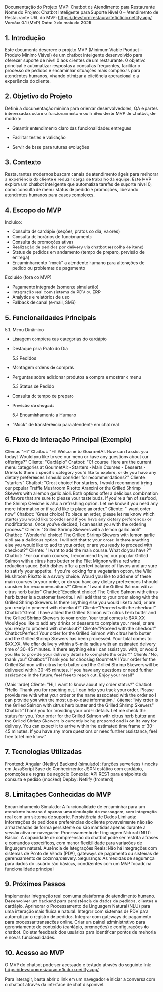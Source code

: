 Documentação do Projeto MVP: Chatbot de Atendimento para Restaurante
Nome do Projeto: Chatbot Inteligente para Suporte Nível 0 – Atendimento de Restaurante
URL do MVP: https://devstormrestauranteficticio.netlify.app/
Versão: 0.1 (MVP)
Data: 9 de maio de 2025

## 1. Introdução

Este documento descreve o projeto MVP (Minimum Viable Product – Produto Mínimo Viável) de um chatbot inteligente desenvolvido para oferecer suporte de nível 0 aos clientes de um restaurante. O objetivo principal é automatizar respostas a consultas frequentes, facilitar o processo de pedidos e encaminhar situações mais complexas para atendentes humanos, visando otimizar a eficiência operacional e a experiência do cliente.

## 2. Objetivo do Projeto

Definir a documentação mínima para orientar desenvolvedores, QA e partes interessadas sobre o funcionamento e os limites deste MVP de chatbot, de modo a:

- Garantir entendimento claro das funcionalidades entregues

- Facilitar testes e validação

- Servir de base para futuras evoluções

## 3. Contexto

Restaurantes modernos buscam canais de atendimento ágeis para melhorar a experiência do cliente e reduzir carga de trabalho da equipe. Este MVP explora um chatbot inteligente que automatiza tarefas de suporte nível 0, como consulta de menu, status de pedido e promoções, liberando atendentes humanos para casos complexos.

## 4. Escopo do MVP

Incluído:

- Consulta de cardápio (seções, pratos do dia, valores)
- Consulta de horários de funcionamento
- Consulta de promoções ativas
- Realização de pedidos por delivery via chatbot (escolha de itens)
- Status de pedidos em andamento (tempo de preparo, previsão de entrega)
- Encaminhamento “mock” a atendente humano para alterações de pedido ou problemas de pagamento

Excluído (fora do MVP)

- Pagamento integrado (somente simulação)
- Integração real com sistema de PDV ou ERP
- Analytics e relatórios de uso
- Fallback de canal (e-mail, SMS)

## 5. Funcionalidades Principais

5.1. Menu Dinâmico

- Listagem completa das categorias do cardápio
- Destaque para Prato do Dia

  5.2 Pedidos

- Montagem ordens de compras
- Perguntas sobre adicionar produtos a compra e mostrar o menu

  5.3 Status de Pedido

- Consulta do tempo de preparo
- Previsão de chegada

  5.4 Encaminhamento a Humano

- “Mock” de transferência para atendente em chat real

## 6. Fluxo de Interação Principal (Exemplo)

Cliente: "Hi"
Chatbot: "Hi! Welcome to GourmetAI. How can I assist you today? Would you like to see our menu or have any questions about our offerings?"
Cliente: "Cardápio"
Chatbot: "Of course! Here are the current menu categories at GourmetAI: - Starters - Main Courses - Desserts - Drinks Is there a specific category you'd like to explore, or do you have any dietary preferences I should consider for recommendations?."
Cliente: "starters"
Chatbot: "Great choice! For starters, I would recommend trying our popular Truffle Mushroom Risotto Arancini or the Grilled Shrimp Skewers with a lemon garlic aioli. Both options offer a delicious combination of flavors that are sure to please your taste buds. If you're a fan of seafood, the Shrimp Ceviche is also a refreshing option. Let me know if you need any more information or if you'd like to place an order."
Cliente: "I want order now"
Chatbot: "Great choice! To place an order, please let me know which starter you would like to order and if you have any dietary preferences or modifications. Once you've decided, I can assist you with the ordering process."
Cliente: "Grilled Shrimp Skewers with a lemon garlic aioli"
Chatbot: "Wonderful choice! The Grilled Shrimp Skewers with lemon garlic aioli are a delicious option. I will add that to your order. Is there anything else you would like to add to your order, or are you ready to proceed with checkout?"
Cliente: "I want to add the main course. What do you have ?"
Chatbot: "For our main courses, I recommend trying our popular Grilled Salmon with a citrus herb butter or the Filet Mignon with a red wine reduction sauce. Both dishes offer a perfect balance of flavors and are sure to satisfy your appetite. If you're looking for a vegetarian option, the Wild Mushroom Risotto is a savory choice. Would you like to add one of these main courses to your order, or do you have any dietary preferences I should consider for recommendations?"
Cliente:"I want the Grilled Salmon with a citrus herb butter"
Chatbot:"Excellent choice! The Grilled Salmon with citrus herb butter is a customer favorite. I will add that to your order along with the Grilled Shrimp Skewers. Is there anything else you would like to add, or are you ready to proceed with checkout?"
Cliente:"Proceed with the checkout"
Chatbot:"Great! I have added the Grilled Salmon with citrus herb butter and the Grilled Shrimp Skewers to your order. Your total comes to $XX.XX. Would you like to add any drinks or desserts to complete your meal, or are you ready to proceed with checkout?"
Cliente:"Proceed with the checkout"
Chatbot:Perfect! Your order for the Grilled Salmon with citrus herb butter and the Grilled Shrimp Skewers has been processed. Your total comes to $XX.XX. We offer delivery within a 5-mile radius with an estimated delivery time of 30-45 minutes. Is there anything else I can assist you with, or would you like to provide your delivery details to complete the order?"
Cliente:"No, thank you"
Chatbot:"Thank you for choosing GourmetAI! Your order for the Grilled Salmon with citrus herb butter and the Grilled Shrimp Skewers will be delivered within 30-45 minutes. If you have any questions or need further assistance in the future, feel free to reach out. Enjoy your meal!"

(Mais tarde) Cliente: "Hi, I want to know about my order status?"
Chatbot: "Hello! Thank you for reaching out. I can help you track your order. Please provide me with what your order or the name associated with the order so I can provide you with the most up-to-date information."
Cliente: "My order is the Grilled Salmon with citrus herb butter and the Grilled Shrimp Skewers"
Chatbot:"Thank you for providing your order details. Let me check the status for you. Your order for the Grilled Salmon with citrus herb butter and the Grilled Shrimp Skewers is currently being prepared and is on its way for delivery. You can expect it to arrive within the estimated time frame of 30-45 minutes. If you have any more questions or need further assistance, feel free to let me know."

## 7. Tecnologias Utilizadas

Frontend: Angular (Netlify)
Backend (simulado): funções serverless / mocks em JavaScript
Base de Conhecimento: JSON estático com cardápio, promoções e regras de negócio
Conexão: API REST para endpoints de consulta e pedido (mocked)
Deploy: Netlify (frontend)

## 8. Limitações Conhecidas do MVP

Encaminhamento Simulado: A funcionalidade de encaminhar para um atendente humano é apenas uma simulação de mensagem, sem integração real com um sistema de suporte.
Persistência de Dados Limitada: Informações de pedidos e preferências do cliente provavelmente não são armazenadas de forma persistente ou são mantidas apenas durante a sessão ativa no navegador.
Processamento de Linguagem Natural (NLU) Básico: A capacidade de compreensão do chatbot pode ser restrita a frases e comandos específicos, com menor flexibilidade para variações de linguagem natural.
Ausência de Integrações Reais: Não há integrações com sistemas de Ponto de Venda (PDV), gateways de pagamento ou sistemas de gerenciamento de cozinha/delivery.
Segurança: As medidas de segurança para dados do usuário são básicas, condizentes com um MVP focado na funcionalidade principal.

## 9. Próximos Passos

Implementar integração real com uma plataforma de atendimento humano.
Desenvolver um backend para persistência de dados de pedidos, clientes e cardápio.
Aprimorar o Processamento de Linguagem Natural (NLU) para uma interação mais fluida e natural.
Integrar com sistemas de PDV para automatizar o registro de pedidos.
Integrar com gateways de pagamento para processar transações online.
Criar um painel administrativo para gerenciamento de conteúdo (cardápio, promoções) e configurações do chatbot.
Coletar feedback dos usuários para identificar pontos de melhoria e novas funcionalidades.

## 10. Acesso ao MVP

O MVP do chatbot pode ser acessado e testado através do seguinte link:
https://devstormrestauranteficticio.netlify.app/

Para interagir, basta abrir o link em um navegador e iniciar a conversa com o chatbot através da interface de chat disponível.
